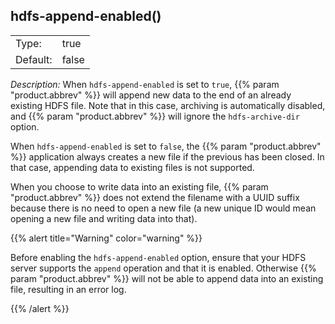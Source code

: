 ---
---
<!-- DISCLAIMER: This file is based on the syslog-ng Open Source Edition documentation https://github.com/balabit/syslog-ng-ose-guides/commit/2f4a52ee61d1ea9ad27cb4f3168b95408fddfdf2 and is used under the terms of The syslog-ng Open Source Edition Documentation License. The file has been modified by Axoflow. -->

## hdfs-append-enabled()

|          |              |
| -------- | ------------ |
| Type:    | true | false |
| Default: | false        |



*Description:* When `hdfs-append-enabled` is set to `true`, {{% param "product.abbrev" %}} will append new data to the end of an already existing HDFS file. Note that in this case, archiving is automatically disabled, and {{% param "product.abbrev" %}} will ignore the `hdfs-archive-dir` option.

When `hdfs-append-enabled` is set to `false`, the {{% param "product.abbrev" %}} application always creates a new file if the previous has been closed. In that case, appending data to existing files is not supported.

When you choose to write data into an existing file, {{% param "product.abbrev" %}} does not extend the filename with a UUID suffix because there is no need to open a new file (a new unique ID would mean opening a new file and writing data into that).


{{% alert title="Warning" color="warning" %}}

Before enabling the `hdfs-append-enabled` option, ensure that your HDFS server supports the `append` operation and that it is enabled. Otherwise {{% param "product.abbrev" %}} will not be able to append data into an existing file, resulting in an error log.

{{% /alert %}}
